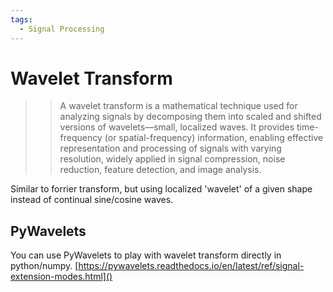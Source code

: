 ```yaml
---
tags:
  - Signal Processing
---
```


# Wavelet Transform 

>> A wavelet transform is a mathematical technique used for analyzing signals by decomposing them into scaled and shifted versions of wavelets—small, localized waves. It provides time-frequency (or spatial-frequency) information, enabling effective representation and processing of signals with varying resolution, widely applied in signal compression, noise reduction, feature detection, and image analysis.

Similar to forrier transform, but using localized 'wavelet' of a given shape instead of continual sine/cosine waves. 

## PyWavelets
You can use PyWavelets to play with wavelet transform directly in python/numpy. 
[https://pywavelets.readthedocs.io/en/latest/ref/signal-extension-modes.html]()